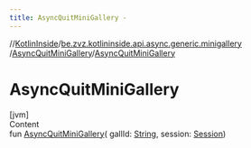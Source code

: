 ```yaml
---
title: AsyncQuitMiniGallery -
---
```

//[KotlinInside](../../index.md)/[be.zvz.kotlininside.api.async.generic.minigallery](../index.md)
/[AsyncQuitMiniGallery](index.md)/[AsyncQuitMiniGallery](-async-quit-mini-gallery.md)

# AsyncQuitMiniGallery

[jvm]  
Content  
fun [AsyncQuitMiniGallery](-async-quit-mini-gallery.md)(
gallId: [String](https://kotlinlang.org/api/latest/jvm/stdlib/kotlin/-string/index.html),
session: [Session](../../be.zvz.kotlininside.session/-session/index.md))  



